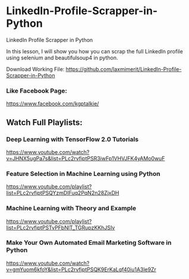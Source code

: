 # LinkedIn-Profile-Scrapper-in-Python
LinkedIn Profile Scrapper in Python

In this lesson, I will show you how you can scrap the full LinkedIn profile using selenium and beautifulsoup4 in python. 

Download Working File: https://github.com/laxmimerit/LinkedIn-Profile-Scrapper-in-Python

### Like Facebook Page: 
https://www.facebook.com/kgptalkie/

## Watch Full Playlists: 
### Deep Learning with TensorFlow 2.0 Tutorials
https://www.youtube.com/watch?v=JHNX5ugPa7s&list=PLc2rvfiptPSR3iwFp1VHVJFK4yAMo0wuF

### Feature Selection in Machine Learning using Python
https://www.youtube.com/playlist?list=PLc2rvfiptPSQYzmDIFuq2PqN2n28ZjxDH

### Machine Learning with Theory and Example
https://www.youtube.com/playlist?list=PLc2rvfiptPSTvPFbNlT_TGRupzKKhJSIv

### Make Your Own Automated Email Marketing Software in Python
https://www.youtube.com/watch?v=gmYuom6kfoY&list=PLc2rvfiptPSQK9ErKaLqf40iu1A3le9Zr

